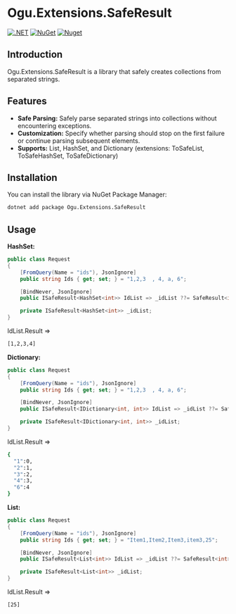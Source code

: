 # Ogu.Extensions.SafeResult

[![.NET](https://github.com/ogulcanturan/Ogu.Extensions.SafeResult/actions/workflows/dotnet.yml/badge.svg?branch=master)](https://github.com/ogulcanturan/Ogu.Extensions.SafeResult/actions/workflows/dotnet.yml)
[![NuGet](https://img.shields.io/nuget/v/Ogu.Extensions.SafeResult.svg?color=1ecf18)](https://nuget.org/packages/Ogu.Extensions.SafeResult)
[![Nuget](https://img.shields.io/nuget/dt/Ogu.Extensions.SafeResult.svg?logo=nuget)](https://nuget.org/packages/Ogu.Extensions.SafeResult)

## Introduction

Ogu.Extensions.SafeResult is a library that safely creates collections from separated strings.

## Features

- **Safe Parsing:** Safely parse separated strings into collections without encountering exceptions.
- **Customization:** Specify whether parsing should stop on the first failure or continue parsing subsequent elements.
- **Supports:** List, HashSet, and Dictionary (extensions: ToSafeList, ToSafeHashSet, ToSafeDictionary)

## Installation

You can install the library via NuGet Package Manager:

```bash
dotnet add package Ogu.Extensions.SafeResult
```

## Usage

**HashSet:**
```csharp
public class Request
{
    [FromQuery(Name = "ids"), JsonIgnore]
    public string Ids { get; set; } = "1,2,3  , 4, a, 6";

    [BindNever, JsonIgnore]
    public ISafeResult<HashSet<int>> IdList => _idList ??= SafeResult<int>.HashSet(Ids, stopOnFailure: true);

    private ISafeResult<HashSet<int>> _idList;
}
```

IdList.Result =>

```bash
[1,2,3,4]
```

**Dictionary:**
```csharp
public class Request
{
    [FromQuery(Name = "ids"), JsonIgnore]
    public string Ids { get; set; } = "1,2,3  , 4, a, 6";

    [BindNever, JsonIgnore]
    public ISafeResult<IDictionary<int, int>> IdList => _idList ??= SafeResult<int>.Dictionary(Ids, stopOnFailure: false);

    private ISafeResult<IDictionary<int, int>> _idList;
}
```

IdList.Result =>

```bash
{
  "1":0,
  "2":1,
  "3":2,
  "4":3,
  "6":4
}
```

**List:**
```csharp
public class Request
{
    [FromQuery(Name = "ids"), JsonIgnore]
    public string Ids { get; set; } = "Item1,Item2,Item3,item3,25";

    [BindNever, JsonIgnore]
    public ISafeResult<List<int>> IdList => _idList ??= SafeResult<int>.List(Ids, stopOnFailure: false);

    private ISafeResult<List<int>> _idList;
}
```

IdList.Result =>

```bash
[25]
```



